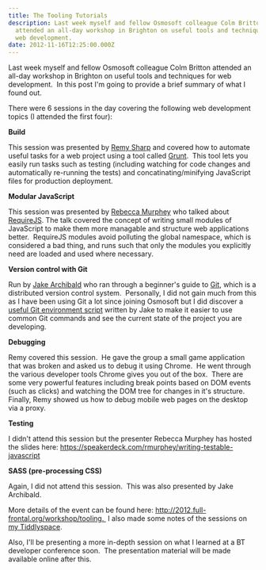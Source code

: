 ```yaml
---
title: The Tooling Tutorials
description: Last week myself and fellow Osmosoft colleague Colm Britton
  attended an all-day workshop in Brighton on useful tools and techniques for
  web development.
date: 2012-11-16T12:25:00.000Z
---
```

Last week myself and fellow Osmosoft colleague Colm Britton attended an all-day workshop in Brighton on useful tools and techniques for web development.  In this post I'm going to provide a brief summary of what I found out. 

There were 6 sessions in the day covering the following web development topics (I attended the first four):

**Build** 

This session was presented by [Remy Sharp](http://remysharp.com) and covered how to automate useful tasks for a web project using a tool called [Grunt](http://gruntjs.com).  This tool lets you easily run tasks such as testing (including watching for code changes and automatically re-running the tests) and concatinating/minifying JavaScript files for production deployment.

**Modular JavaScript** 

This session was presented by [Rebecca Murphey](http://rmurphey.com/) who talked about [RequireJS](http://requirejs.org/). The talk covered the concept of writing small modules of JavaScript to make them more managable and structure web applications better.  RequireJS modules avoid polluting the global namespace, which is considered a bad thing, and runs such that only the modules you explicitly need are loaded and used where necessary. 

**Version control with Git** 

Run by [Jake Archibald](http://jakearchibald.co.uk/) who ran through a beginner's guide to [Git](http://git-scm.com/), which is a distributed version control system.  Personally, I did not gain much from this as I have been using Git a lot since joining Osmosoft but I did discover a [useful Git environment script](https://github.com/jakearchibald/git-convenience) written by Jake to make it easier to use common Git commands and see the current state of the project you are developing.

**Debugging** 

Remy covered this session.  He gave the group a small game application that was broken and asked us to debug it using Chrome.  He went through the various developer tools Chrome gives you out of the box.  There are some very powerful features including break points based on DOM events (such as clicks) and watching the DOM tree for changes in it's structure.  Finally, Remy showed us how to debug mobile web pages on the desktop via a proxy. 

**Testing** 

I didn't attend this session but the presenter Rebecca Murphey has hosted the slides here: https://speakerdeck.com/rmurphey/writing-testable-javascript

**SASS (pre-processing CSS)** 

Again, I did not attend this session.  This was also presented by Jake Archibald. 

More details of the event can be found here: http://2012.full-frontal.org/workshop/tooling.  I also made some notes of the sessions on [my Tiddlyspace](http://pads.tiddlyspace.com/Tooling%20Workshop%20Notes). 

Also, I'll be presenting a more in-depth session on what I learned at a BT developer conference soon.  The presentation material will be made available online after this.